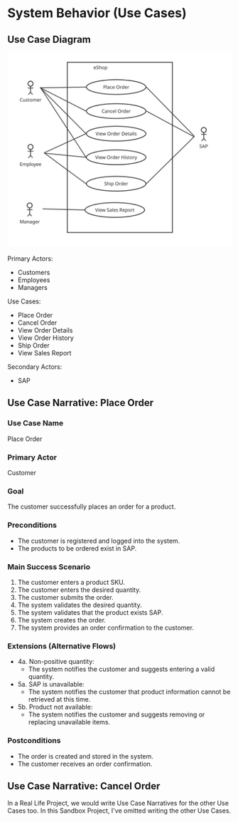 # System Behavior (Use Cases)

## Use Case Diagram

![Use Case Diagram](images/use-case-diagram.jpg)

Primary Actors:
- Customers
- Employees
- Managers

Use Cases:
- Place Order
- Cancel Order
- View Order Details
- View Order History
- Ship Order
- View Sales Report

Secondary Actors:
- SAP

## Use Case Narrative: Place Order

### Use Case Name
Place Order

### Primary Actor
Customer

### Goal
The customer successfully places an order for a product.

### Preconditions
- The customer is registered and logged into the system.
- The products to be ordered exist in SAP.

### Main Success Scenario
1. The customer enters a product SKU.
2. The customer enters the desired quantity.
3. The customer submits the order.
4. The system validates the desired quantity.
5. The system validates that the product exists SAP.
6. The system creates the order.
7. The system provides an order confirmation to the customer.

### Extensions (Alternative Flows)
- 4a. Non-positive quantity:
    - The system notifies the customer and suggests entering a valid quantity.
- 5a. SAP is unavailable:
    - The system notifies the customer that product information cannot be retrieved at this time.
- 5b. Product not available:
    - The system notifies the customer and suggests removing or replacing unavailable items.

### Postconditions
- The order is created and stored in the system.
- The customer receives an order confirmation.

## Use Case Narrative: Cancel Order

In a Real Life Project, we would write Use Case Narratives for the other Use Cases too. In this Sandbox Project, I've omitted writing the other Use Cases.